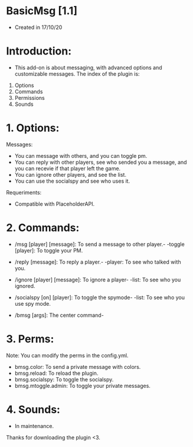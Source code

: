 # BasicMsg [1.1]
- Created in 17/10/20


# Introduction:

- This add-on is about messaging, with advanced options and customizable messages. The index of the plugin is:

1. Options
2. Commands
3. Permissions
4. Sounds

# 1. Options:

Messages:

- You can message with others, and you can toggle pm.
- You can reply with other players, see who sended you a message, and you can recevie if that player left the game.
- You can ignore other players, and see the list.
- You can use the socialspy and see who uses it.

Requeriments:
- Compatible with PlaceholderAPI.

# 2. Commands:

- /msg [player] [message]: To send a message to other player.-
-toggle [player]: To toggle your PM.

- /reply [message]: To reply a player.-
-player: To see who talked with you.

- /ignore [player] [message]: To ignore a player-
-list: To see who you ignored.

- /socialspy [on] [player]: To toggle the spymode-
-list: To see who you use spy mode.

- /bmsg [args]: The center command-

# 3. Perms:

Note: You can modify the perms in the config.yml.
- bmsg.color: To send a private message with colors.
- bmsg.reload: To reload the plugin.
- bmsg.socialspy: To toggle the socialspy.
- bmsg.mtoggle.admin: To toggle your private messages.

# 4. Sounds:
- In maintenance.

Thanks for downloading the plugin <3.
